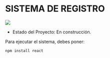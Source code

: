 <h1>SISTEMA DE REGISTRO</h1>
<p align="left"> 
<img src=https://img.shields.io/badge/STATUS-DESARROLLO-green> 
</p>

- Estado del Proyecto: En construcción.

Para ejecutar el sistema, debes poner:

```npm install react```
